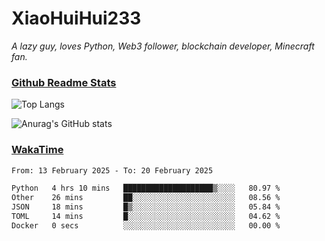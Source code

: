 # XiaoHuiHui233

*A lazy guy, loves Python, Web3 follower, blockchain developer, Minecraft fan.*

### [Github Readme Stats](https://github.com/anuraghazra/github-readme-stats)

![Top Langs](https://github-readme-stats.vercel.app/api/top-langs/?username=XiaoHuiHui233&layout=compact&theme=github_dark)

![Anurag's GitHub stats](https://github-readme-stats.vercel.app/api?username=XiaoHuiHui233&show_icons=true&theme=github_dark)

### [WakaTime](https://wakatime.com)

<!--START_SECTION:waka-->

```txt
From: 13 February 2025 - To: 20 February 2025

Python   4 hrs 10 mins   ████████████████████▒░░░░   80.97 %
Other    26 mins         ██░░░░░░░░░░░░░░░░░░░░░░░   08.56 %
JSON     18 mins         █▒░░░░░░░░░░░░░░░░░░░░░░░   05.84 %
TOML     14 mins         █░░░░░░░░░░░░░░░░░░░░░░░░   04.62 %
Docker   0 secs          ░░░░░░░░░░░░░░░░░░░░░░░░░   00.00 %
```

<!--END_SECTION:waka-->
